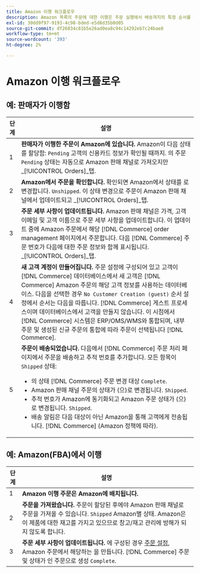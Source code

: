 ```yaml
---
title: Amazon 이행 워크플로우
description: Amazon 목록의 주문에 대한 이행은 주문 실행에서 배송까지의 특정 순서를 따릅니다.
exl-id: 30dd9f97-9193-4c98-bded-e5d8d35b0d05
source-git-commit: df26834c81b5e26ad0ea8c94c14292eb7c24bae8
workflow-type: tm+mt
source-wordcount: '393'
ht-degree: 2%

---
```


# Amazon 이행 워크플로우

## 예: 판매자가 이행함

| 단계 | 설명 |
|----|----|
| 1 | **판매자가 이행한 주문이 Amazon에 있습니다.** Amazon이 다음 상태를 할당함: `Pending` 고객의 신용카드 정보가 확인될 때까지. 의 주문 `Pending` 상태는 자동으로 Amazon 판매 채널로 가져오지만 _[!UICONTROL Orders]_탭. |
| 2 | **Amazon에서 주문을 확인합니다.** 확인되면 Amazon에서 상태를 로 변경합니다. `Unshipped`. 이 상태 변경으로 주문이 Amazon 판매 채널에서 업데이트되고 _[!UICONTROL Orders]_탭. |
| 3 | **주문 세부 사항이 업데이트됩니다.** Amazon 판매 채널은 가격, 고객 이메일 및 고객 이름으로 주문 세부 사항을 업데이트합니다. 이 업데이트 중에 Amazon 주문에서 해당 [!DNL Commerce] order management 페이지에서 주문합니다. 다음 [!DNL Commerce] 주문 번호가 다음에 대한 주문 정보와 함께 표시됩니다. _[!UICONTROL Orders]_탭. |
| 4 | **새 고객 계정이 만들어집니다.** 주문 설정에 구성되어 있고 고객이 [!DNL Commerce] 데이터베이스에서 새 고객은 [!DNL Commerce] Amazon 주문의 해당 고객 정보를 사용하는 데이터베이스. 다음을 선택한 경우 `No Customer Creation (guest)` 순서 설정에서 순서는 다음을 따릅니다. [!DNL Commerce] 게스트 프로세스이며 데이터베이스에서 고객을 만들지 않습니다. 이 시점에서 [!DNL Commerce] 시스템은 ERP/OMS/WMS와 통합되며, 내부 주문 및 생성된 신규 주문의 통합에 따라 주문이 선택됩니다 [!DNL Commerce]. |
| 5 | **주문이 배송되었습니다.** 다음에서 [!DNL Commerce] 주문 처리 페이지에서 주문을 배송하고 추적 번호를 추가합니다. 모든 항목이 `Shipped` 상태:<ul><li>의 상태 [!DNL Commerce] 주문 변경 대상 `Complete`.</li><li>Amazon 판매 채널 주문의 상태가 (으)로 변경됩니다. `Shipped`.</li><li>추적 번호가 Amazon에 동기화되고 Amazon 주문 상태가 (으)로 변경됩니다. `Shipped`.</li><li>배송 알림은 다음 대상이 아닌 Amazon을 통해 고객에게 전송됩니다. [!DNL Commerce] (Amazon 정책에 따라). |

## 예: Amazon(FBA)에서 이행

| 단계 | 설명 |
|---|---|
| 1 | **Amazon 이행 주문은 Amazon에 배치됩니다.** |
| 2 | **주문을 가져왔습니다.** 주문이 할당된 후에야 Amazon 판매 채널로 주문을 가져올 수 있습니다. `Shipped` Amazon별 상태. Amazon은 이 제품에 대한 재고를 가지고 있으므로 창고/재고 관리에 방해가 되지 않도록 합니다. |
| 3 | **주문 세부 사항이 업데이트됩니다.** 에 구성된 경우 [주문 설정](./order-settings.md), Amazon 주문에서 해당하는 을 만듭니다. [!DNL Commerce] 주문 및 상태가 인 주문으로 생성 `Complete`. |
